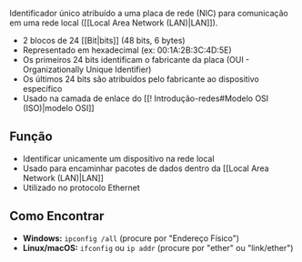 Identificador único atribuído a uma placa de rede (NIC) para comunicação em uma rede local ([[Local Area Network (LAN)|LAN]]).
* 2 blocos de 24 [[Bit|bits]] (48 bits, 6 bytes)
* Representado em hexadecimal (ex: 00:1A:2B:3C:4D:5E)
* Os primeiros 24 bits identificam o fabricante da placa (OUI - Organizationally Unique Identifier)
* Os últimos 24 bits são atribuídos pelo fabricante ao dispositivo específico
* Usado na camada de enlace do [[! Introdução-redes#Modelo OSI (ISO)|modelo OSI]]
## Função
* Identificar unicamente um dispositivo na rede local
* Usado para encaminhar pacotes de dados dentro da [[Local Area Network (LAN)|LAN]]
* Utilizado no protocolo Ethernet
## Como Encontrar
* **Windows:** `ipconfig /all` (procure por "Endereço Físico")
* **Linux/macOS:** `ifconfig` ou `ip addr` (procure por "ether" ou "link/ether")
